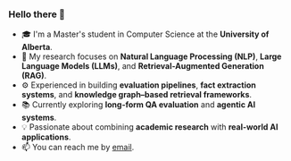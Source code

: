 ### Hello there 👋

- 🎓 I'm a Master's student in Computer Science at the **University of Alberta**.  
- 🔬 My research focuses on **Natural Language Processing (NLP)**, **Large Language Models (LLMs)**, and **Retrieval-Augmented Generation (RAG)**.  
- ⚙️ Experienced in building **evaluation pipelines**, **fact extraction systems**, and **knowledge graph–based retrieval frameworks**.  
- 📚 Currently exploring **long-form QA evaluation** and **agentic AI systems**.  
- 💡 Passionate about combining **academic research** with **real-world AI applications**.  
- 📫 You can reach me by [email](mailto:ardestan@ualberta.ca).  
